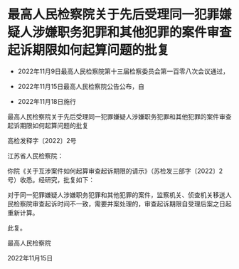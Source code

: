 # 最高人民检察院关于先后受理同一犯罪嫌疑人涉嫌职务犯罪和其他犯罪的案件审查起诉期限如何起算问题的批复

- 2022年11月9日最高人民检察院第十三届检察委员会第一百零八次会议通过，

- 2022年11月15日最高人民检察院公告公布，自

- 2022年11月18日施行

<!-- INFO END -->

最高人民检察院关于先后受理同一犯罪嫌疑人涉嫌职务犯罪和其他犯罪的案件审查 起诉期限如何起算问题的批复

高检发释字〔2022〕2号

江苏省人民检察院：

你院《关于互涉案件如何起算审查起诉期限的请示》（苏检发三部字〔2022〕2号）收悉。经研究，批复如下：

对于同一犯罪嫌疑人涉嫌职务犯罪和其他犯罪的案件，监察机关、侦查机关移送人民检察院审查起诉时间不一致，需要并案处理的，审查起诉期限自受理后案之日起重新计算。

此复。

最高人民检察院

2022年11月15日
